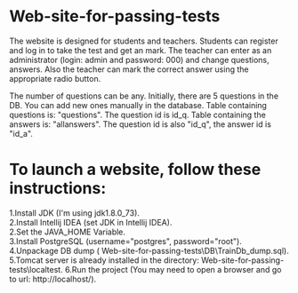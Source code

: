 # Web-site-for-passing-tests
The website is designed for students and teachers.  Students can register and log in to take the test and get an mark.  The teacher can enter as an administrator (login: admin and password: 000)  and change questions, answers. Also the teacher can mark the correct  answer using the appropriate radio button. 

The number of questions can be any. Initially, there are 5 questions in the DB.
You can add new ones manually in the database. Table containing questions is:
"questions". The question id is id_q.
Table containing the answers is: "allanswers". The question id is also "id_q", 
the answer id is "id_a".

# To launch a website, follow these instructions:

1.Install JDK (I'm using jdk1.8.0_73).  
2.Install Intellij IDEA (set JDK in Intellij IDEA).  
2.Set the JAVA_HOME Variable.  
3.Install PostgreSQL (username="postgres", password="root").
4.Unpackage DB dump ( Web-site-for-passing-tests\DB\TrainDb_dump.sql).
5.Tomcat server is already installed in the directory:  Web-site-for-passing-tests\localtest.
6.Run the project (You may need to open a browser and go to url: http://localhost/).

